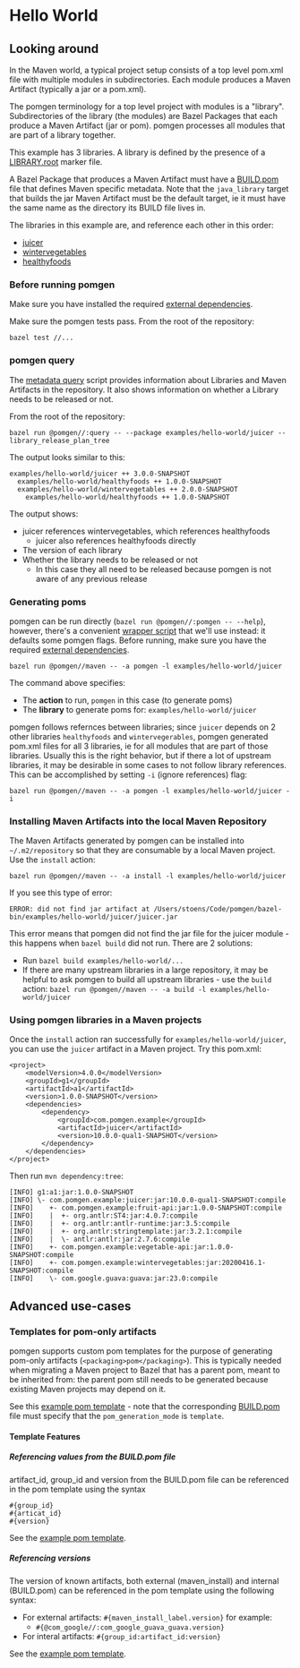 # Hello World


## Looking around

In the Maven world, a typical project setup consists of a top level pom.xml file with multiple modules in subdirectories. Each module produces a Maven Artifact (typically a jar or a pom.xml).

The pomgen terminology for a top level project with modules is a "library". Subdirectories of the library (the modules) are Bazel Packages that each produce a Maven Artifact (jar or pom). pomgen processes all modules that are part of a library together.

This example has 3 libraries. A library is defined by the presence of a [LIBRARY.root](healthyfoods/MVN-INF/LIBRARY.root) marker file.

A Bazel Package that produces a Maven Artifact must have a [BUILD.pom](healthyfoods/fruit-api/MVN-INF/BUILD.pom) file that defines Maven specific metadata. Note that the `java_library` target that builds the jar Maven Artifact must be the default target, ie it must have the same name as the directory its BUILD file lives in.

The libraries in this example are, and reference each other in this order:
- [juicer](juicer)
- [wintervegetables](wintervegetables)
- [healthyfoods](healthyfoods)


### Before running pomgen

Make sure you have installed the required [external dependencies](../../README.md#external-dependencies).

Make sure the pomgen tests pass.  From the root of the repository:

```
bazel test //...
```


### pomgen query

The [metadata query](../../query.py) script provides information about Libraries and Maven Artifacts in the repository.  It also shows information on whether a Library needs to be released or not.

From the root of the repository:

```
bazel run @pomgen//:query -- --package examples/hello-world/juicer --library_release_plan_tree
```

The output looks similar to this:
```
examples/hello-world/juicer ++ 3.0.0-SNAPSHOT
  examples/hello-world/healthyfoods ++ 1.0.0-SNAPSHOT
  examples/hello-world/wintervegetables ++ 2.0.0-SNAPSHOT
    examples/hello-world/healthyfoods ++ 1.0.0-SNAPSHOT
```

The output shows:
- juicer references wintervegetables, which references healthyfoods
  - juicer also references healthyfoods directly
- The version of each library
- Whether the library needs to be released or not
  - In this case they all need to be released because pomgen is not aware of any previous release


### Generating poms

pomgen can be run directly (`bazel run @pomgen//:pomgen -- --help`), however, there's a convenient [wrapper script](../../maven/maven.sh) that we'll use instead: it defaults some pomgen flags. Before running, make sure you have the required [external dependencies](../../maven/README.md#external-dependencies).

```
bazel run @pomgen//maven -- -a pomgen -l examples/hello-world/juicer
```

The command above specifies:
- The **action** to run, `pomgen` in this case (to generate poms)
- The **library** to generate poms for: `examples/hello-world/juicer`


pomgen follows refernces between libraries; since `juicer` depends on 2 other libraries `healthyfoods` and `wintervegerables`, pomgen generated pom.xml files for all 3 libraries, ie for all modules that are part of those libraries. Usually this is the right behavior, but if there a lot of upstream libraries, it may be desirable in some cases to not follow library references. This can be accomplished by setting `-i` (ignore references) flag:

```
bazel run @pomgen//maven -- -a pomgen -l examples/hello-world/juicer -i
```


### Installing Maven Artifacts into the local Maven Repository

The Maven Artifacts generated by pomgen can be installed into `~/.m2/repository` so that they are consumable by a local Maven project. Use the `install` action:

```
bazel run @pomgen//maven -- -a install -l examples/hello-world/juicer
```

If you see this type of error:

```
ERROR: did not find jar artifact at /Users/stoens/Code/pomgen/bazel-bin/examples/hello-world/juicer/juicer.jar
```

This error means that pomgen did not find the jar file for the juicer module - this happens when `bazel build` did not run. There are 2 solutions:
- Run `bazel build examples/hello-world/...`
- If there are many upstream libraries in a large repository, it may be helpful to ask pomgen to build all upstream libraries - use the `build` action: `bazel run @pomgen//maven -- -a build -l examples/hello-world/juicer`


### Using pomgen libraries in a Maven projects

Once the `install` action ran successfully for `examples/hello-world/juicer`, you can use the `juicer` artifact in a Maven project. Try this pom.xml:

```
<project>
    <modelVersion>4.0.0</modelVersion>
    <groupId>g1</groupId>
    <artifactId>a1</artifactId>
    <version>1.0.0-SNAPSHOT</version>
    <dependencies>
        <dependency>
            <groupId>com.pomgen.example</groupId>
            <artifactId>juicer</artifactId>
            <version>10.0.0-qual1-SNAPSHOT</version>
        </dependency>
    </dependencies>
</project>
```

Then run `mvn dependency:tree`:

```
[INFO] g1:a1:jar:1.0.0-SNAPSHOT
[INFO] \- com.pomgen.example:juicer:jar:10.0.0-qual1-SNAPSHOT:compile
[INFO]    +- com.pomgen.example:fruit-api:jar:1.0.0-SNAPSHOT:compile
[INFO]    |  +- org.antlr:ST4:jar:4.0.7:compile
[INFO]    |  +- org.antlr:antlr-runtime:jar:3.5:compile
[INFO]    |  +- org.antlr:stringtemplate:jar:3.2.1:compile
[INFO]    |  \- antlr:antlr:jar:2.7.6:compile
[INFO]    +- com.pomgen.example:vegetable-api:jar:1.0.0-SNAPSHOT:compile
[INFO]    +- com.pomgen.example:wintervegetables:jar:20200416.1-SNAPSHOT:compile
[INFO]    \- com.google.guava:guava:jar:23.0:compile
```


## Advanced use-cases


### Templates for pom-only artifacts

pomgen supports custom pom templates for the purpose of generating pom-only artifacts (`<packaging>pom</packaging>`). This is typically needed when migrating a Maven project to Bazel that has a parent pom, meant to be inherited from: the parent pom still needs to be generated because existing Maven projects may depend on it. 

See this [example pom template](healthyfoods/parentpom/MVN-INF/pom.template) - note that the corresponding [BUILD.pom](healthyfoods/parentpom/MVN-INF/BUILD.pom) file must specify that the `pom_generation_mode` is `template`.


#### Template Features

##### Referencing values from the BUILD.pom file

artifact_id, group_id and version from the BUILD.pom file can be referenced in the pom template using the syntax 

```
#{group_id}
#{articat_id}
#{version}
```

See the [example pom template](healthyfoods/parentpom/MVN-INF/pom.template).


##### Referencing versions

The version of known artifacts, both external (maven_install) and internal (BUILD.pom) can be referenced in the pom template using the following syntax:

- For external artifacts: `#{maven_install_label.version}` for example:
  - `#{@com_google//:com_google_guava_guava.version}`
- For interal artifacts: `#{group_id:artifact_id:version}`

See the [example pom template](healthyfoods/parentpom/MVN-INF/pom.template).
